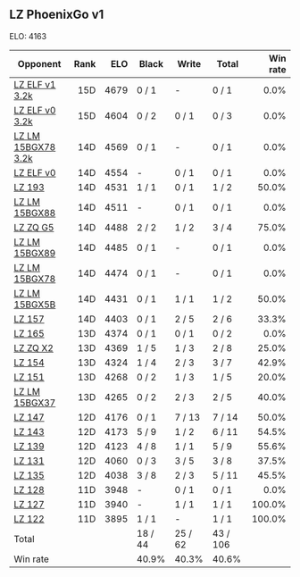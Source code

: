 ## LZ PhoenixGo v1 ##

ELO: 4163

Opponent | Rank | ELO | Black | Write | Total | Win rate
---------|-----:|----:|-------|-------|-------|-------:
[LZ ELF v1 3.2k](LZ%20ELF%20v1%203.2k.md) | 15D | 4679 | 0 / 1 | - | 0 / 1 | 0.0%
[LZ ELF v0 3.2k](LZ%20ELF%20v0%203.2k.md) | 15D | 4604 | 0 / 2 | 0 / 1 | 0 / 3 | 0.0%
[LZ LM 15BGX78 3.2k](LZ%20LM%2015BGX78%203.2k.md) | 14D | 4569 | 0 / 1 | - | 0 / 1 | 0.0%
[LZ ELF v0](LZ%20ELF%20v0.md) | 14D | 4554 | - | 0 / 1 | 0 / 1 | 0.0%
[LZ 193](LZ%20193.md) | 14D | 4531 | 1 / 1 | 0 / 1 | 1 / 2 | 50.0%
[LZ LM 15BGX88](LZ%20LM%2015BGX88.md) | 14D | 4511 | - | 0 / 1 | 0 / 1 | 0.0%
[LZ ZQ G5](LZ%20ZQ%20G5.md) | 14D | 4488 | 2 / 2 | 1 / 2 | 3 / 4 | 75.0%
[LZ LM 15BGX89](LZ%20LM%2015BGX89.md) | 14D | 4485 | 0 / 1 | - | 0 / 1 | 0.0%
[LZ LM 15BGX78](LZ%20LM%2015BGX78.md) | 14D | 4474 | 0 / 1 | - | 0 / 1 | 0.0%
[LZ LM 15BGX5B](LZ%20LM%2015BGX5B.md) | 14D | 4431 | 0 / 1 | 1 / 1 | 1 / 2 | 50.0%
[LZ 157](LZ%20157.md) | 14D | 4403 | 0 / 1 | 2 / 5 | 2 / 6 | 33.3%
[LZ 165](LZ%20165.md) | 13D | 4374 | 0 / 1 | 0 / 1 | 0 / 2 | 0.0%
[LZ ZQ X2](LZ%20ZQ%20X2.md) | 13D | 4369 | 1 / 5 | 1 / 3 | 2 / 8 | 25.0%
[LZ 154](LZ%20154.md) | 13D | 4324 | 1 / 4 | 2 / 3 | 3 / 7 | 42.9%
[LZ 151](LZ%20151.md) | 13D | 4268 | 0 / 2 | 1 / 3 | 1 / 5 | 20.0%
[LZ LM 15BGX37](LZ%20LM%2015BGX37.md) | 13D | 4265 | 0 / 2 | 2 / 3 | 2 / 5 | 40.0%
[LZ 147](LZ%20147.md) | 12D | 4176 | 0 / 1 | 7 / 13 | 7 / 14 | 50.0%
[LZ 143](LZ%20143.md) | 12D | 4173 | 5 / 9 | 1 / 2 | 6 / 11 | 54.5%
[LZ 139](LZ%20139.md) | 12D | 4123 | 4 / 8 | 1 / 1 | 5 / 9 | 55.6%
[LZ 131](LZ%20131.md) | 12D | 4060 | 0 / 3 | 3 / 5 | 3 / 8 | 37.5%
[LZ 135](LZ%20135.md) | 12D | 4038 | 3 / 8 | 2 / 3 | 5 / 11 | 45.5%
[LZ 128](LZ%20128.md) | 11D | 3948 | - | 0 / 1 | 0 / 1 | 0.0%
[LZ 127](LZ%20127.md) | 11D | 3940 | - | 1 / 1 | 1 / 1 | 100.0%
[LZ 122](LZ%20122.md) | 11D | 3895 | 1 / 1 | - | 1 / 1 | 100.0%
Total | | | 18 / 44 | 25 / 62 | 43 / 106 | 
Win rate| | | 40.9% | 40.3% | 40.6% | 
